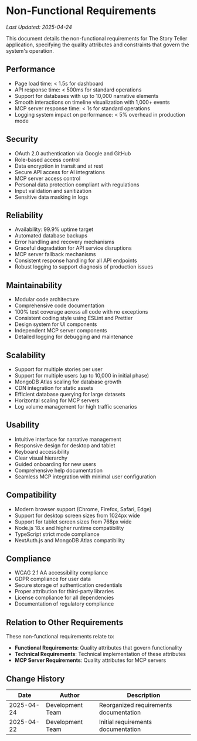 # Non-Functional Requirements

*Last Updated: 2025-04-24*

This document details the non-functional requirements for The Story Teller application, specifying the quality attributes and constraints that govern the system's operation.

## Performance

- Page load time: < 1.5s for dashboard
- API response time: < 500ms for standard operations
- Support for databases with up to 10,000 narrative elements
- Smooth interactions on timeline visualization with 1,000+ events
- MCP server response time: < 1s for standard operations
- Logging system impact on performance: < 5% overhead in production mode

## Security

- OAuth 2.0 authentication via Google and GitHub
- Role-based access control
- Data encryption in transit and at rest
- Secure API access for AI integrations
- MCP server access control
- Personal data protection compliant with regulations
- Input validation and sanitization
- Sensitive data masking in logs

## Reliability

- Availability: 99.9% uptime target
- Automated database backups
- Error handling and recovery mechanisms
- Graceful degradation for API service disruptions
- MCP server fallback mechanisms
- Consistent response handling for all API endpoints
- Robust logging to support diagnosis of production issues

## Maintainability

- Modular code architecture
- Comprehensive code documentation
- 100% test coverage across all code with no exceptions
- Consistent coding style using ESLint and Prettier
- Design system for UI components
- Independent MCP server components
- Detailed logging for debugging and maintenance

## Scalability

- Support for multiple stories per user
- Support for multiple users (up to 10,000 in initial phase)
- MongoDB Atlas scaling for database growth
- CDN integration for static assets
- Efficient database querying for large datasets
- Horizontal scaling for MCP servers
- Log volume management for high traffic scenarios

## Usability

- Intuitive interface for narrative management
- Responsive design for desktop and tablet
- Keyboard accessibility
- Clear visual hierarchy
- Guided onboarding for new users
- Comprehensive help documentation
- Seamless MCP integration with minimal user configuration

## Compatibility

- Modern browser support (Chrome, Firefox, Safari, Edge)
- Support for desktop screen sizes from 1024px wide
- Support for tablet screen sizes from 768px wide
- Node.js 18.x and higher runtime compatibility
- TypeScript strict mode compliance
- NextAuth.js and MongoDB Atlas compatibility

## Compliance

- WCAG 2.1 AA accessibility compliance
- GDPR compliance for user data
- Secure storage of authentication credentials
- Proper attribution for third-party libraries
- License compliance for all dependencies
- Documentation of regulatory compliance

## Relation to Other Requirements

These non-functional requirements relate to:

- **Functional Requirements**: Quality attributes that govern functionality
- **Technical Requirements**: Technical implementation of these attributes
- **MCP Server Requirements**: Quality attributes for MCP servers

## Change History

| Date | Author | Description |
|------|--------|-------------|
| 2025-04-24 | Development Team | Reorganized requirements documentation |
| 2025-04-22 | Development Team | Initial requirements documentation | 